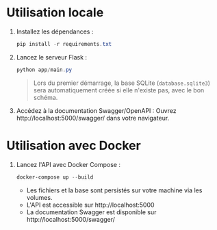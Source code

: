 
# Utilisation locale

1. Installez les dépendances :
   ```powershell
   pip install -r requirements.txt
   ```

2. Lancez le serveur Flask :
   ```powershell
   python app/main.py
   ```

   > Lors du premier démarrage, la base SQLite (`database.sqlite3`) sera automatiquement créée si elle n'existe pas, avec le bon schéma.

3. Accédez à la documentation Swagger/OpenAPI :
   Ouvrez http://localhost:5000/swagger/ dans votre navigateur.

# Utilisation avec Docker

1. Lancez l'API avec Docker Compose :
   ```powershell
   docker-compose up --build
   ```

   - Les fichiers et la base sont persistés sur votre machine via les volumes.
   - L'API est accessible sur http://localhost:5000
   - La documentation Swagger est disponible sur http://localhost:5000/swagger/
